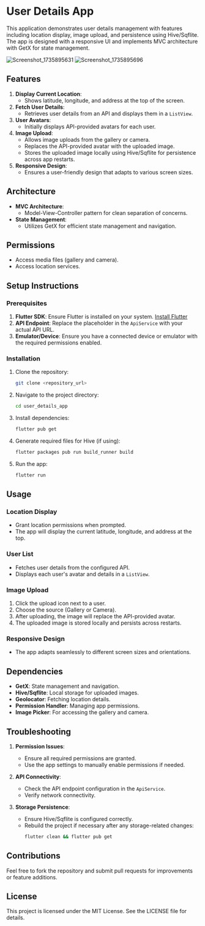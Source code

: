 # User Details App

This application demonstrates user details management with features including location display, image upload, and persistence using Hive/Sqflite. The app is designed with a responsive UI and implements MVC architecture with GetX for state management.

![Screenshot_1735895631](https://github.com/user-attachments/assets/e1160bb6-1630-468d-bcbb-695f5004cce8)
![Screenshot_1735895696](https://github.com/user-attachments/assets/c08d2154-ebed-42d8-9fb1-98c97f3b815e)

## Features

1. **Display Current Location**:
   - Shows latitude, longitude, and address at the top of the screen.
2. **Fetch User Details**:
   - Retrieves user details from an API and displays them in a `ListView`.
3. **User Avatars**:
   - Initially displays API-provided avatars for each user.
4. **Image Upload**:
   - Allows image uploads from the gallery or camera.
   - Replaces the API-provided avatar with the uploaded image.
   - Stores the uploaded image locally using Hive/Sqflite for persistence across app restarts.
5. **Responsive Design**:
   - Ensures a user-friendly design that adapts to various screen sizes.

## Architecture

- **MVC Architecture**:
  - Model-View-Controller pattern for clean separation of concerns.
- **State Management**:
  - Utilizes GetX for efficient state management and navigation.

## Permissions

- Access media files (gallery and camera).
- Access location services.

## Setup Instructions

### Prerequisites

1. **Flutter SDK**: Ensure Flutter is installed on your system. [Install Flutter](https://flutter.dev/docs/get-started/install)
2. **API Endpoint**: Replace the placeholder in the `ApiService` with your actual API URL.
3. **Emulator/Device**: Ensure you have a connected device or emulator with the required permissions enabled.

### Installation

1. Clone the repository:
   ```bash
   git clone <repository_url>
   ```
2. Navigate to the project directory:
   ```bash
   cd user_details_app
   ```
3. Install dependencies:
   ```bash
   flutter pub get
   ```
4. Generate required files for Hive (if using):
   ```bash
   flutter packages pub run build_runner build
   ```
5. Run the app:
   ```bash
   flutter run
   ```

## Usage

### Location Display

- Grant location permissions when prompted.
- The app will display the current latitude, longitude, and address at the top.

### User List

- Fetches user details from the configured API.
- Displays each user's avatar and details in a `ListView`.

### Image Upload

1. Click the upload icon next to a user.
2. Choose the source (Gallery or Camera).
3. After uploading, the image will replace the API-provided avatar.
4. The uploaded image is stored locally and persists across restarts.

### Responsive Design

- The app adapts seamlessly to different screen sizes and orientations.

## Dependencies

- **GetX**: State management and navigation.
- **Hive/Sqflite**: Local storage for uploaded images.
- **Geolocator**: Fetching location details.
- **Permission Handler**: Managing app permissions.
- **Image Picker**: For accessing the gallery and camera.

## Troubleshooting

1. **Permission Issues**:
   - Ensure all required permissions are granted.
   - Use the app settings to manually enable permissions if needed.

2. **API Connectivity**:
   - Check the API endpoint configuration in the `ApiService`.
   - Verify network connectivity.

3. **Storage Persistence**:
   - Ensure Hive/Sqflite is configured correctly.
   - Rebuild the project if necessary after any storage-related changes:
     ```bash
     flutter clean && flutter pub get
     ```

## Contributions

Feel free to fork the repository and submit pull requests for improvements or feature additions.

## License

This project is licensed under the MIT License. See the LICENSE file for details.

